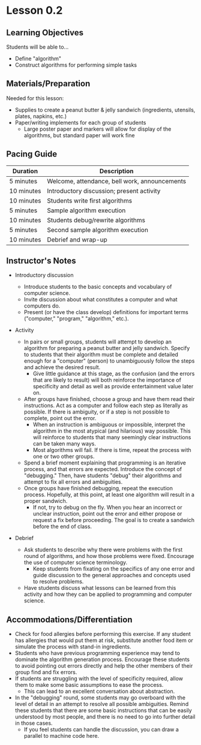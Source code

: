 # Lesson 0.2


## Learning Objectives

Students will be able to...
* Define "algorithm"
* Construct algorithms for performing simple tasks

## Materials/Preparation
Needed for this lesson:
* Supplies to create a peanut butter & jelly sandwich (ingredients, utensils, plates, napkins, etc.)
* Paper/writing implements for each group of students
  * Large poster paper and markers will allow for display of the algorithms, but standard paper will work fine


## Pacing Guide

| Duration | Description |
| -- | -- |
| 5 minutes | Welcome, attendance, bell work, announcements |
|10 minutes| Introductory discussion; present activity| 
|10 minutes| Students write first algorithms| 
|5 minutes| Sample algorithm execution| 
|10 minutes| Students debug/rewrite algorithms| 
|5 minutes| Second sample algorithm execution| 
|10 minutes| Debrief and wrap-up|



## Instructor's Notes

* Introductory discussion
  * Introduce students to the basic concepts and vocabulary of computer science.
  * Invite discussion about what constitutes a computer and what computers do.  
  * Present (or have the class develop) definitions for important terms ("computer," "program," "algorithm," etc.).  

* Activity
  * In pairs or small groups, students will attempt to develop an algorithm for preparing a peanut butter and jelly sandwich. Specify to students that their algorithm must be complete and detailed enough for a "computer" (person) to unambiguously follow the steps and achieve the desired result.
    * Give little guidance at this stage, as the confusion (and the errors that are likely to result) will both reinforce the importance of specificity and detail as well as provide entertainment value later on.
  * After groups have finished, choose a group and have them read their instructions.  Act as a computer and follow each step as literally as possible. If there is ambiguity, or if a step is not possible to complete, point out the error.
    * When an instruction is ambiguous or impossible, interpret the algorithm in the most atypical (and hilarious) way possible.  This will reinforce to students that many seemingly clear instructions can be taken many ways.
    * Most algorithms will fail.  If there is time, repeat the process with one or two other groups.
  * Spend a brief moment explaining that programming is an iterative process, and that errors are expected.  Introduce the concept of "debugging."  Then, have students "debug" their algorithms and attempt to fix all errors and ambiguities.
  * Once groups have finished debugging, repeat the execution process.  Hopefully, at this point, at least one algorithm will result in a proper sandwich.  
    * If not, try to debug on the fly. When you hear an incorrect or unclear instruction, point out the error and either propose or request a fix before proceeding.  The goal is to create a sandwich before the end of class.

* Debrief
  * Ask students to describe why there were problems with the first round of algorithms, and how those problems were fixed. Encourage the use of computer science terminology.
    * Keep students from fixating on the specifics of any one error and guide discussion to the general approaches and concepts used to resolve problems.
  * Have students discuss what lessons can be learned from this activity and how they can be applied to programming and computer science.

## Accommodations/Differentiation
* Check for food allergies before performing this exercise.  If any student has allergies that would put them at risk, substitute another food item or simulate the process with stand-in ingredients. 
* Students who have previous programming experience may tend to dominate the algorithm generation process.  Encourage these students to avoid pointing out errors directly and help the other members of their group find and fix errors.
* If students are struggling with the level of specificity required, allow them to make some basic assumptions to ease the process.
  * This can lead to an excellent conversation about abstraction.
* In the "debugging" round, some students may go overboard with the level of detail in an attempt to resolve all possible ambiguities.  Remind these students that there are some basic instructions that can be easily understood by most people, and there is no need to go into further detail in those cases.
  * If you feel students can handle the discussion, you can draw a parallel to machine code here.

